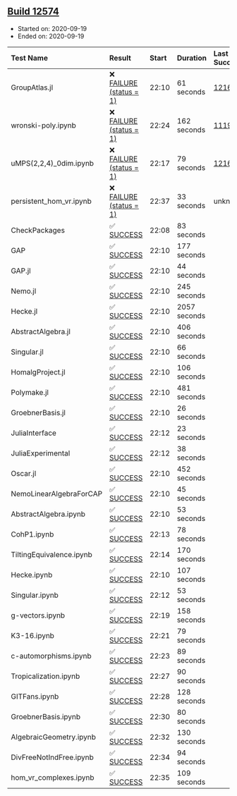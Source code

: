 ## [Build 12574](https://oscarci.mathematik.uni-kl.de/job/oscar/12574/)

* Started on: 2020-09-19
* Ended on: 2020-09-19

| Test Name    | Result | Start | Duration | Last Success | First Failure |
|:-------------|:-------|:------|:---------|:-------------|:--------------|
| GroupAtlas.jl | ❌ [FAILURE (status = 1)](https://oscarci.mathematik.uni-kl.de/job/oscar/12574/artifact/logs/build-12574/GroupAtlas.jl.log) | 22:10 | 61 seconds | [12167](https://oscarci.mathematik.uni-kl.de/job/oscar/12167/) | [12168](https://oscarci.mathematik.uni-kl.de/job/oscar/12168/) |
| wronski-poly.ipynb | ❌ [FAILURE (status = 1)](https://oscarci.mathematik.uni-kl.de/job/oscar/12574/artifact/logs/build-12574/wronski-poly.ipynb.log) | 22:24 | 162 seconds | [11192](https://oscarci.mathematik.uni-kl.de/job/oscar/11192/) | [11193](https://oscarci.mathematik.uni-kl.de/job/oscar/11193/) |
| uMPS(2,2,4)_0dim.ipynb | ❌ [FAILURE (status = 1)](https://oscarci.mathematik.uni-kl.de/job/oscar/12574/artifact/logs/build-12574/uMPS-2-2-4-_0dim.ipynb.log) | 22:17 | 79 seconds | [12167](https://oscarci.mathematik.uni-kl.de/job/oscar/12167/) | [12168](https://oscarci.mathematik.uni-kl.de/job/oscar/12168/) |
| persistent_hom_vr.ipynb | ❌ [FAILURE (status = 1)](https://oscarci.mathematik.uni-kl.de/job/oscar/12574/artifact/logs/build-12574/persistent_hom_vr.ipynb.log) | 22:37 | 33 seconds | unknown | unknown |
| CheckPackages | ✅ [SUCCESS](https://oscarci.mathematik.uni-kl.de/job/oscar/12574/artifact/logs/build-12574/CheckPackages.log) | 22:08 | 83 seconds |  |  |
| GAP | ✅ [SUCCESS](https://oscarci.mathematik.uni-kl.de/job/oscar/12574/artifact/logs/build-12574/GAP.log) | 22:10 | 177 seconds |  |  |
| GAP.jl | ✅ [SUCCESS](https://oscarci.mathematik.uni-kl.de/job/oscar/12574/artifact/logs/build-12574/GAP.jl.log) | 22:10 | 44 seconds |  |  |
| Nemo.jl | ✅ [SUCCESS](https://oscarci.mathematik.uni-kl.de/job/oscar/12574/artifact/logs/build-12574/Nemo.jl.log) | 22:10 | 245 seconds |  |  |
| Hecke.jl | ✅ [SUCCESS](https://oscarci.mathematik.uni-kl.de/job/oscar/12574/artifact/logs/build-12574/Hecke.jl.log) | 22:10 | 2057 seconds |  |  |
| AbstractAlgebra.jl | ✅ [SUCCESS](https://oscarci.mathematik.uni-kl.de/job/oscar/12574/artifact/logs/build-12574/AbstractAlgebra.jl.log) | 22:10 | 406 seconds |  |  |
| Singular.jl | ✅ [SUCCESS](https://oscarci.mathematik.uni-kl.de/job/oscar/12574/artifact/logs/build-12574/Singular.jl.log) | 22:10 | 66 seconds |  |  |
| HomalgProject.jl | ✅ [SUCCESS](https://oscarci.mathematik.uni-kl.de/job/oscar/12574/artifact/logs/build-12574/HomalgProject.jl.log) | 22:10 | 106 seconds |  |  |
| Polymake.jl | ✅ [SUCCESS](https://oscarci.mathematik.uni-kl.de/job/oscar/12574/artifact/logs/build-12574/Polymake.jl.log) | 22:10 | 481 seconds |  |  |
| GroebnerBasis.jl | ✅ [SUCCESS](https://oscarci.mathematik.uni-kl.de/job/oscar/12574/artifact/logs/build-12574/GroebnerBasis.jl.log) | 22:10 | 26 seconds |  |  |
| JuliaInterface | ✅ [SUCCESS](https://oscarci.mathematik.uni-kl.de/job/oscar/12574/artifact/logs/build-12574/JuliaInterface.log) | 22:12 | 23 seconds |  |  |
| JuliaExperimental | ✅ [SUCCESS](https://oscarci.mathematik.uni-kl.de/job/oscar/12574/artifact/logs/build-12574/JuliaExperimental.log) | 22:12 | 38 seconds |  |  |
| Oscar.jl | ✅ [SUCCESS](https://oscarci.mathematik.uni-kl.de/job/oscar/12574/artifact/logs/build-12574/Oscar.jl.log) | 22:10 | 452 seconds |  |  |
| NemoLinearAlgebraForCAP | ✅ [SUCCESS](https://oscarci.mathematik.uni-kl.de/job/oscar/12574/artifact/logs/build-12574/NemoLinearAlgebraForCAP.log) | 22:10 | 45 seconds |  |  |
| AbstractAlgebra.ipynb | ✅ [SUCCESS](https://oscarci.mathematik.uni-kl.de/job/oscar/12574/artifact/logs/build-12574/AbstractAlgebra.ipynb.log) | 22:10 | 53 seconds |  |  |
| CohP1.ipynb | ✅ [SUCCESS](https://oscarci.mathematik.uni-kl.de/job/oscar/12574/artifact/logs/build-12574/CohP1.ipynb.log) | 22:13 | 78 seconds |  |  |
| TiltingEquivalence.ipynb | ✅ [SUCCESS](https://oscarci.mathematik.uni-kl.de/job/oscar/12574/artifact/logs/build-12574/TiltingEquivalence.ipynb.log) | 22:14 | 170 seconds |  |  |
| Hecke.ipynb | ✅ [SUCCESS](https://oscarci.mathematik.uni-kl.de/job/oscar/12574/artifact/logs/build-12574/Hecke.ipynb.log) | 22:10 | 107 seconds |  |  |
| Singular.ipynb | ✅ [SUCCESS](https://oscarci.mathematik.uni-kl.de/job/oscar/12574/artifact/logs/build-12574/Singular.ipynb.log) | 22:12 | 53 seconds |  |  |
| g-vectors.ipynb | ✅ [SUCCESS](https://oscarci.mathematik.uni-kl.de/job/oscar/12574/artifact/logs/build-12574/g-vectors.ipynb.log) | 22:19 | 158 seconds |  |  |
| K3-16.ipynb | ✅ [SUCCESS](https://oscarci.mathematik.uni-kl.de/job/oscar/12574/artifact/logs/build-12574/K3-16.ipynb.log) | 22:21 | 79 seconds |  |  |
| c-automorphisms.ipynb | ✅ [SUCCESS](https://oscarci.mathematik.uni-kl.de/job/oscar/12574/artifact/logs/build-12574/c-automorphisms.ipynb.log) | 22:23 | 89 seconds |  |  |
| Tropicalization.ipynb | ✅ [SUCCESS](https://oscarci.mathematik.uni-kl.de/job/oscar/12574/artifact/logs/build-12574/Tropicalization.ipynb.log) | 22:27 | 90 seconds |  |  |
| GITFans.ipynb | ✅ [SUCCESS](https://oscarci.mathematik.uni-kl.de/job/oscar/12574/artifact/logs/build-12574/GITFans.ipynb.log) | 22:28 | 128 seconds |  |  |
| GroebnerBasis.ipynb | ✅ [SUCCESS](https://oscarci.mathematik.uni-kl.de/job/oscar/12574/artifact/logs/build-12574/GroebnerBasis.ipynb.log) | 22:30 | 80 seconds |  |  |
| AlgebraicGeometry.ipynb | ✅ [SUCCESS](https://oscarci.mathematik.uni-kl.de/job/oscar/12574/artifact/logs/build-12574/AlgebraicGeometry.ipynb.log) | 22:32 | 130 seconds |  |  |
| DivFreeNotIndFree.ipynb | ✅ [SUCCESS](https://oscarci.mathematik.uni-kl.de/job/oscar/12574/artifact/logs/build-12574/DivFreeNotIndFree.ipynb.log) | 22:34 | 94 seconds |  |  |
| hom_vr_complexes.ipynb | ✅ [SUCCESS](https://oscarci.mathematik.uni-kl.de/job/oscar/12574/artifact/logs/build-12574/hom_vr_complexes.ipynb.log) | 22:35 | 109 seconds |  |  |
